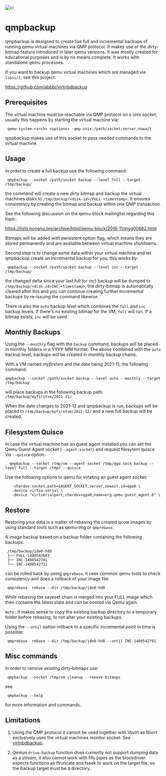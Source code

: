 ![ci](https://github.com/abbbi/qmpbackup/actions/workflows/ci-ubuntu-latest.yml/badge.svg)

qmpbackup
=========

qmpbackup is designed to create live full and incremental backups of running
qemu virtual machines via QMP protocol. It makes use of the dirty-bitmap
feature introduced in later qemu versions. It was mostly created for
educational purposes and is by no means complete. It works with standalone 
qemu processes.

If you want to backup qemu virtual machines which are managed via `libvirt`,
see this project:

 https://github.com/abbbi/virtnbdbackup

Prerequisites
-------------

The virtual machine must be reachable via QMP protocol on a unix socket,
usually this happens by starting the virtual machine via:

```
 qemu-system-<arch> <options> -qmp unix:/path/socket,server,nowait
```

qmpbackup makes use of this socket to pass needed commands to the
virtual machine.

Usage
-----

In order to create a full backup use the following command:

```
 qmpbackup --socket /path/socket backup --level full --target /tmp/backup/
```

the command will create a new dirty bitmap and backup the virtual machines
disks to ```/tmp/backup/<disk-id>/FULL-<timestamp>```. It ensures
consistency by creating the bitmap and backup within one QMP transaction.

See the following discussion on the qemu-block mailinglist regarding
this topic:

 https://lists.nongnu.org/archive/html/qemu-block/2016-11/msg00682.html

Bitmaps will be added with persistent option flag, which means they are stored
permanently and are available between virtual machine shutdowns.

Second step is to change some data within your virtual machine and let
qmpbackup create an incremental backup for you, this works by:

```
 qmpbackup --socket /path/socket backup --level inc --target /tmp/backup/
```

the changed delta since your last full (or inc) backup will be dumped to
```/tmp/backup/<disk-id>INC-<timestamp>```, the dirty-bitmap is automatically
cleared after this and you can continue creating further incremental backups by
re-issuing the command likewise.

There is also the `auto` backup level which combines the `full` and `inc`
backup levels. If there's no existing bitmap for the VM, `full` will run. If a
bitmap exists, `inc` will be used.

Monthly Backups
-----------------
Using the `--monthly` flag with the `backup` command, backups will be placed in monthly folders in a YYYY-MM format.
The above combined with the `auto` backup level, backups will be created in monthly backup chains.

With a VM named *myfirstvm* and the date being 2021-11, the following command: 

```qmpbackup --socket /path/socket backup --level auto --monthly --target /tmp/backup```

will place backups in the following backup path: `/tmp/backup/myfirstvm/2021-11/`

When the date changes to 2021-12 and qmpbackup is run, backups will be placed
in `/tmp/backup/myfirstvm/2021-12/` and a new full backup will be created.


Filesystem Quisce
-----------------

In case the virtual machine has an guest agent installed you can set the Qemu
Guest Agent socket (```--agent-socket```)  and request filesytem quisce via
```--quisce``` option:

```
  qmpbackup --socket /tmp/vm --agent-socket /tmp/qga.sock backup --level full --target /tmp/ --quisce
```

Use the following options to qemu for initating an guest agent socket:

```
   -chardev socket,path=$AGENT_SOCKET,server,nowait,id=qga0 \
   -device virtio-serial \
   -device "virtserialport,chardev=qga0,name=org.qemu.guest_agent.0" \
```


Restore
-------

Restoring your data is a matter of rebasing the created qcow images by
using standard tools such as qemu-img or ```qmprebase```.

A image backup based on a backup folder containing the following backups:

```
 /tmp/backup/ide0-hd0
 ├── FULL-1480542683
 ├── INC-1480542701
 └── INC-1480542712
```

can be rolled back by using ```qmprebase```, it uses common qemu tools to check
consistency and does a rollback of your image file:

```
 qmprebase  rebase --dir /tmp/backup/ide0-hd0
```

While rebasing the saveset chain is merged into your FULL image which then
contains the latest state and can be booted via Qemu again.

`Note:` It makes sense to copy the existing backup directory to a temporary
folder before rebasing, to not alter your existing backups.

Using the `--until` option rollback to a specific incremental point in 
time is possible:

```
 qmprebase  rebase --dir /tmp/backup/ide0-hd0 --until INC-1480542701
```

Misc commands
-------------

In order to remove existing dirty-bitmaps use:

```
 qmpbackup --socket /tmp/vm cleanup --remove-bitmaps
```

see 

```
 qmpbackup --help 
```

for more information and commands.

Limitations
-----------

1) Using the QMP protocol it cannot be used together with libvirt as libvirt
exclusively uses the virtual machines monitor socket. See
[virtnbdbackup](https://github.com/abbbi/virtnbdbackup).

2) Qemus ```drive-backup``` function does currently not support dumping
data as a stream, it also cannot work with fifo pipes as the blockdriver
expects functions as ftruncate and fseek to work on the target file, so
the backup target must be a directory.
